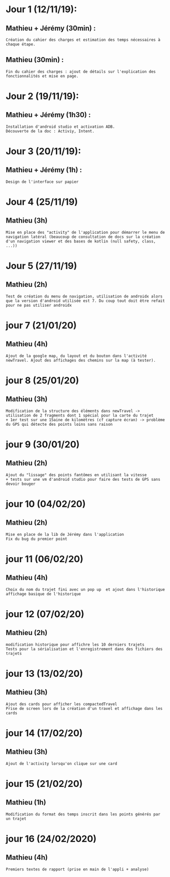 # Jour 1 (12/11/19):
## Mathieu + Jérémy (30min) : 
	Création du cahier des charges et estimation des temps nécessaires à chaque étape.
## Mathieu (30min) :
	Fin du cahier des charges : ajout de détails sur l'explication des fonctionnalités et mise en page.

# Jour 2 (19/11/19):
## Mathieu + Jérémy (1h30) : 
	Installation d'android studio et activation ADB.
	Découverte de la doc : Activiy, Intent.

# Jour 3 (20/11/19):
## Mathieu + Jérémy (1h) :
	Design de l'interface sur papier

# Jour 4 (25/11/19)
## Mathieu (3h)
	Mise en place des "activity" de l'application pour démarrer le menu de navigation latéral (beaucoup de consultation de docs sur la création d'un navigation viewer et des bases de kotlin (null safety, class, ...))

# Jour 5 (27/11/19)
## Mathieu (2h)
	Test de création du menu de navigation, utilisation de androidx alors que la version d'android utilisée est 7. Du coup tout doit être refait pour ne pas utiliser androidx

# jour 7 (21/01/20)
## Mathieu (4h)
	Ajout de la google map, du layout et du bouton dans l'activité newTravel. Ajout des affichages des chemins sur la map (à tester).

# jour 8 (25/01/20)
## Mathieu (3h)
	Modification de la structure des éléments dans newTravel -> utilisation de 2 fragments dont 1 spécial pour la carte du trajet
	+ 1er test sur une 15aine de kilomètres (cf capture écran) -> problème du GPS qui détecte des points loins sans raison

# jour 9 (30/01/20)
## Mathieu (2h)
	Ajout du "lissage" des points fantômes en utilisant la vitesse
	+ tests sur une vm d'android studio pour faire des tests de GPS sans devoir bouger

# jour 10 (04/02/20)
## Mathieu (2h)
	Mise en place de la lib de Jérémy dans l'application
	Fix du bug du premier point

# jour 11 (06/02/20)
## Mathieu (4h)
	Choix du nom du trajet fini avec un pop up  et ajout dans l'historique
	affichage basique de l'historique

# jour 12 (07/02/20)
## Mathieu (2h)
	modification historique pour affichre les 10 derniers trajets
	Tests pour la sérialisation et l'enregistrement dans des fichiers des trajets

# jour 13 (13/02/20)
## Mathieu (3h)
	Ajout des cards pour afficher les compactedTravel
	Prise de screen lors de la création d'un travel et affichage dans les cards

# jour 14 (17/02/20)
## Mathieu (3h)
	Ajout de l'activity lorsqu'on clique sur une card

# jour 15 (21/02/20)
## Mathieu (1h)
	Modification du format des temps inscrit dans les points générés par un trajet

# jour 16 (24/02/2020)
## Mathieu (4h)
	Premiers textes de rapport (prise en main de l'appli + analyse)